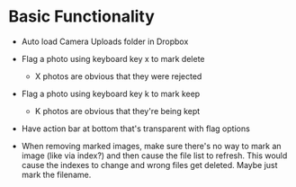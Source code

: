 # Basic Functionality

* Auto load Camera Uploads folder in Dropbox

* Flag a photo using keyboard key x to mark delete
    * X photos are obvious that they were rejected

* Flag a photo using keyboard key k to mark keep
    * K photos are obvious that they're being kept

* Have action bar at bottom that's transparent with flag options

* When removing marked images, make sure there's no way to mark an image (like via index?) and then cause the file list to refresh. This would cause the indexes to change and wrong files get deleted. Maybe just mark the filename.
